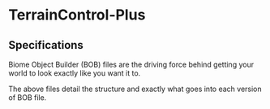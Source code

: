 TerrainControl-Plus
===================

Specifications
--------------

Biome Object Builder (BOB) files are the driving force behind getting your world to look exactly like you want it to.

The above files detail the structure and exactly what goes into each version of BOB file.